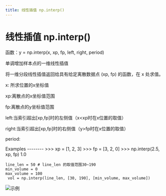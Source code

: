 ```yaml
---
title: 线性插值 np.interp()
---
```

# 线性插值 np.interp()
<!--more-->
函数：y = np.interp(x, xp, fp, left, right, period)

单调增加样本点的一维线性插值

将一维分段线性插值返回给具有给定离散数据点 (xp, fp) 的函数，在 x 处求值。

x: 所求位置的x坐标值

xp:离散点的x坐标值范围

fp:离散点的y坐标值范围

left:当索引超出[xp,fp]时的左侧值（x<xp时在x位置的取值）

right:当索引超出[xp,fp]时的右侧值（y>fp时在x位置的取值）

period:

Examples
    --------
    >>> xp = [1, 2, 3]
    >>> fp = [3, 2, 0]
    >>> np.interp(2.5, xp, fp)
    1.0

```
line_len = 50 # line_len 的取值范围30~190
min_volume = 0
max_volume = 100
 vol = np.interp(line_len, [30, 190], [min_volume, max_volume])
```
![示例](https://s3.bmp.ovh/imgs/2022/05/16/6932d4620da7d251.jpg)